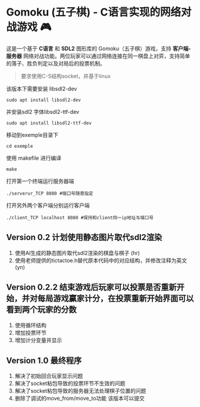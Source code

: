 # Gomoku (五子棋) - C语言实现的网络对战游戏 🎮

这是一个基于 **C语言** 和 **SDL2** 图形库的 Gomoku（五子棋）游戏，支持 **客户端-服务器** 网络对战功能。两位玩家可以通过网络连接在同一棋盘上对弈，支持简单的落子、胜负判定以及对局后的投票机制。

> 要求使用C-S结构socket，并基于linux

该版本下需要安装 libsdl2-dev
```
sudo apt install libsdl2-dev
```

并安装sdl2 字体libsdl2-ttf-dev
```
sudo apt install libsdl2-ttf-dev
```

移动到exemple目录下
```
cd exemple
```

使用 makefile 进行编译
```
make
```

打开第一个终端运行服务器端
```
./serverur_TCP 8080 #端口号随意指定
```
打开另外两个客户端分别运行客户端
```
./client_TCP localhost 8080 #保持和client同一ip地址与端口号
```

## Version 0.2 计划使用静态图片取代sdl2渲染
1. 使用AI生成的静态图片取代sdl2渲染的棋盘与棋子 (hr)
2. 使用老师提供的tictactoe.h替代原本代码中的对应结构，并修改注释为英文(yn) 

## Version 0.2.2 结束游戏后玩家可以投票是否重新开始，并对每局游戏赢家计分，在投票重新开始界面可以看到两个玩家的分数
1. 使用循环结构
2. 增加投票环节
3. 增加计分变量并显示

## Version 1.0 最终程序
1. 解决了初始回合玩家显示问题
2. 解决了socket粘包导致的投票环节不生效的问题
3. 解决了socket粘包导致的服务器无法处理棋子位置的问题
4. 删除了调试的move_from/move_to功能
该版本可以提交
